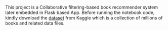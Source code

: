 This project is a Collaborative filtering-based book recommender system later embedded in Flask based App. Before running the notebook code, kindly download the <a href='https://www.kaggle.com/datasets/arashnic/book-recommendation-dataset'>dataset</a> from Kaggle which is a collection of millions of books and related data files.
